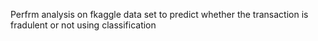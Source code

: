 Perfrm analysis on fkaggle data set to predict whether the transaction is fradulent or not using classification

